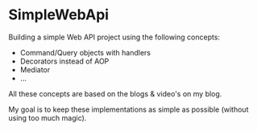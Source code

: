 # SimpleWebApi

Building a simple Web API project using the following concepts:

* Command/Query objects with handlers
* Decorators instead of AOP
* Mediator
* ...

All these concepts are based on the blogs & video's on my blog.

My goal is to keep these implementations as simple as possible (without using too much magic).
